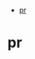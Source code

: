 <!--ts-->
   * [pr](#pr)

<!-- Added by: gil_diy, at: Mon 01 Aug 2022 22:11:32 IDT -->

<!--te-->

# pr

